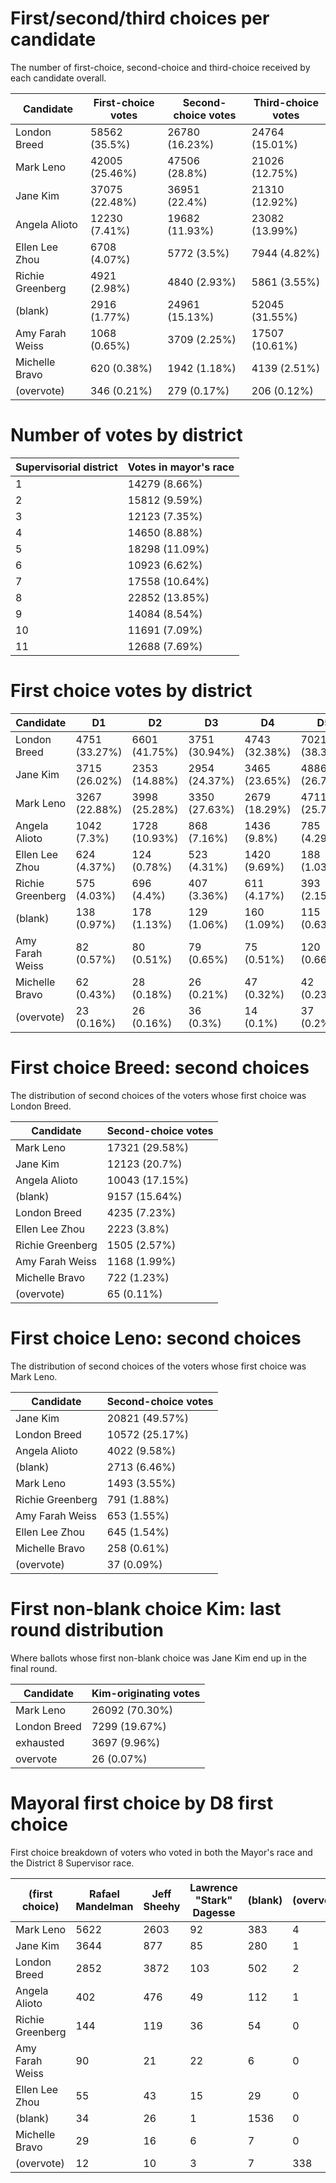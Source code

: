 # First/second/third choices per candidate
The number of first-choice, second-choice and third-choice received by each candidate overall.

Candidate | First-choice votes | Second-choice votes | Third-choice votes
--------- | ------------------ | ------------------- | ------------------
London Breed|58562 (35.5%)|26780 (16.23%)|24764 (15.01%)
Mark Leno|42005 (25.46%)|47506 (28.8%)|21026 (12.75%)
Jane Kim|37075 (22.48%)|36951 (22.4%)|21310 (12.92%)
Angela Alioto|12230 (7.41%)|19682 (11.93%)|23082 (13.99%)
Ellen Lee Zhou|6708 (4.07%)|5772 (3.5%)|7944 (4.82%)
Richie Greenberg|4921 (2.98%)|4840 (2.93%)|5861 (3.55%)
(blank)|2916 (1.77%)|24961 (15.13%)|52045 (31.55%)
Amy Farah Weiss|1068 (0.65%)|3709 (2.25%)|17507 (10.61%)
Michelle Bravo|620 (0.38%)|1942 (1.18%)|4139 (2.51%)
(overvote)|346 (0.21%)|279 (0.17%)|206 (0.12%)

# Number of votes by district

Supervisorial district | Votes in mayor's race
---------------------- | ---------------------
1|14279 (8.66%)
2|15812 (9.59%)
3|12123 (7.35%)
4|14650 (8.88%)
5|18298 (11.09%)
6|10923 (6.62%)
7|17558 (10.64%)
8|22852 (13.85%)
9|14084 (8.54%)
10|11691 (7.09%)
11|12688 (7.69%)

# First choice votes by district

Candidate | D1 | D2 | D3 | D4 | D5 | D6 | D7 | D8 | D9 | D10 | D11 | Total
--------- | -- | -- | -- | -- | -- | -- | -- | -- | -- | --- | --- | -----
London Breed|4751 (33.27%)|6601 (41.75%)|3751 (30.94%)|4743 (32.38%)|7021 (38.37%)|3804 (34.83%)|6750 (38.44%)|7331 (32.08%)|4093 (29.06%)|5412 (46.29%)|4305 (33.93%)
Jane Kim|3715 (26.02%)|2353 (14.88%)|2954 (24.37%)|3465 (23.65%)|4886 (26.7%)|2552 (23.36%)|3066 (17.46%)|4887 (21.39%)|4406 (31.28%)|2145 (18.35%)|2646 (20.85%)
Mark Leno|3267 (22.88%)|3998 (25.28%)|3350 (27.63%)|2679 (18.29%)|4711 (25.75%)|2743 (25.11%)|4191 (23.87%)|8704 (38.09%)|3611 (25.64%)|2151 (18.4%)|2600 (20.49%)
Angela Alioto|1042 (7.3%)|1728 (10.93%)|868 (7.16%)|1436 (9.8%)|785 (4.29%)|725 (6.64%)|1886 (10.74%)|1040 (4.55%)|909 (6.45%)|674 (5.77%)|1137 (8.96%)
Ellen Lee Zhou|624 (4.37%)|124 (0.78%)|523 (4.31%)|1420 (9.69%)|188 (1.03%)|418 (3.83%)|620 (3.53%)|142 (0.62%)|474 (3.37%)|870 (7.44%)|1305 (10.29%)
Richie Greenberg|575 (4.03%)|696 (4.4%)|407 (3.36%)|611 (4.17%)|393 (2.15%)|381 (3.49%)|697 (3.97%)|353 (1.54%)|209 (1.48%)|212 (1.81%)|387 (3.05%)
(blank)|138 (0.97%)|178 (1.13%)|129 (1.06%)|160 (1.09%)|115 (0.63%)|110 (1.01%)|165 (0.94%)|1637 (7.16%)|109 (0.77%)|76 (0.65%)|99 (0.78%)
Amy Farah Weiss|82 (0.57%)|80 (0.51%)|79 (0.65%)|75 (0.51%)|120 (0.66%)|100 (0.92%)|120 (0.68%)|139 (0.61%)|121 (0.86%)|69 (0.59%)|83 (0.65%)
Michelle Bravo|62 (0.43%)|28 (0.18%)|26 (0.21%)|47 (0.32%)|42 (0.23%)|47 (0.43%)|40 (0.23%)|58 (0.25%)|110 (0.78%)|58 (0.5%)|102 (0.8%)
(overvote)|23 (0.16%)|26 (0.16%)|36 (0.3%)|14 (0.1%)|37 (0.2%)|43 (0.39%)|23 (0.13%)|54 (0.24%)|42 (0.3%)|24 (0.21%)|24 (0.19%)


# First choice Breed: second choices
The distribution of second choices of the voters whose first choice was London Breed.

Candidate | Second-choice votes
--------- | -------------------
Mark Leno|17321 (29.58%)
Jane Kim|12123 (20.7%)
Angela Alioto|10043 (17.15%)
(blank)|9157 (15.64%)
London Breed|4235 (7.23%)
Ellen Lee Zhou|2223 (3.8%)
Richie Greenberg|1505 (2.57%)
Amy Farah Weiss|1168 (1.99%)
Michelle Bravo|722 (1.23%)
(overvote)|65 (0.11%)


# First choice Leno: second choices
The distribution of second choices of the voters whose first choice was Mark Leno.

Candidate | Second-choice votes
--------- | -------------------
Jane Kim|20821 (49.57%)
London Breed|10572 (25.17%)
Angela Alioto|4022 (9.58%)
(blank)|2713 (6.46%)
Mark Leno|1493 (3.55%)
Richie Greenberg|791 (1.88%)
Amy Farah Weiss|653 (1.55%)
Ellen Lee Zhou|645 (1.54%)
Michelle Bravo|258 (0.61%)
(overvote)|37 (0.09%)


# First non-blank choice Kim: last round distribution
Where ballots whose first non-blank choice was Jane Kim end up in the final round.

Candidate | Kim-originating votes
--------- | ---------------------
Mark Leno|26092 (70.30%)
London Breed|7299 (19.67%)
exhausted|3697 (9.96%)
overvote|26 (0.07%)


# Mayoral first choice by D8 first choice
First choice breakdown of voters who voted in both the Mayor's race and the District 8 Supervisor race.

(first choice) | Rafael Mandelman | Jeff Sheehy | Lawrence "Stark" Dagesse | (blank) | (overvote)
-- | ---------------- | ----------- | ------------------------ | ------- | ----------
Mark Leno|5622|2603|92|383|4
Jane Kim|3644|877|85|280|1
London Breed|2852|3872|103|502|2
Angela Alioto|402|476|49|112|1
Richie Greenberg|144|119|36|54|0
Amy Farah Weiss|90|21|22|6|0
Ellen Lee Zhou|55|43|15|29|0
(blank)|34|26|1|1536|0
Michelle Bravo|29|16|6|7|0
(overvote)|12|10|3|7|338
